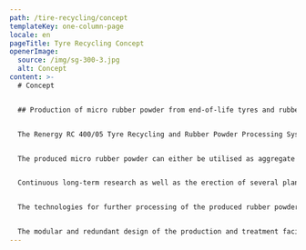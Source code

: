 ```yaml
---
path: /tire-recycling/concept
templateKey: one-column-page
locale: en
pageTitle: Tyre Recycling Concept
openerImage:
  source: /img/sg-300-3.jpg
  alt: Concept
content: >-
  # Concept


  ## Production of micro rubber powder from end-of-life tyres and rubber residues


  The Renergy RC 400/05 Tyre Recycling and Rubber Powder Processing System was developed for the material recovery of end-of-life tyres and rubber residues as an alternative to the disadvantageous incineration. For Renergy, these residues are not only an ecologic challenge but also primarily a valuable resource.


  The produced micro rubber powder can either be utilised as aggregate in rubber mixtures or for the production of elastomeric alloys with characteristics similar to thermoplastic elastomers (TPE).


  Continuous long-term research as well as the erection of several plant generations led to the development of the Renergy RC 400/05, producing ultra-fine and -pure rubber powders.


  The technologies for further processing of the produced rubber powder has been developed in a way allowing further utilisation on industrial standard equipment.


  The modular and redundant design of the production and treatment facilities of the Renergy RC 400/05 ensures continuous operation also during maintenance and repair.
---
```

